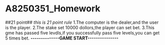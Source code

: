 # A8250351_Homework
##21 point##
*this is 21 point rule*
1.The computer is the dealer,and the user is the player.
2.The stake set 10000 dollors,the player can set bet.
3.This gme has passed five levdls,if you successfully pass five levels,you can get 5 times bet.
**--------------GAME START---------------**
